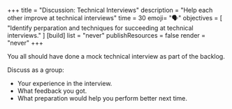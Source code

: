 +++
title = "Discussion: Technical Interviews"
description = "Help each other improve at technical interviews"
time = 30
emoji= "🗣️"
objectives = [
    "Identify perparation and techniques for succeeding at technical interviews."
]
[build]
  list = "never"
  publishResources = false
  render = "never"
+++

You all should have done a mock technical interview as part of the backlog.

Discuss as a group:
* Your experience in the interview.
* What feedback you got.
* What preparation would help you perform better next time.
